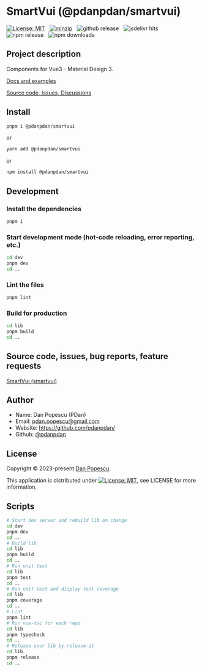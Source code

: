 # SmartVui (@pdanpdan/smartvui)

[![License: MIT](https://img.shields.io/github/license/pdanpdan/smartvui?style=for-the-badge)](https://opensource.org/licenses/MIT) &nbsp;
[![minzip](https://img.shields.io/bundlephobia/minzip/@pdanpdan/smartvui/latest?style=for-the-badge)](https://bundlephobia.com/result?p=@pdanpdan/smartvui) &nbsp;
![github release](https://img.shields.io/github/v/tag/pdanpdan/smartvui?sort=semver&style=for-the-badge) &nbsp;
![jsdelivr hits](https://img.shields.io/jsdelivr/gh/hm/pdanpdan/smartvui?style=for-the-badge) &nbsp;
![npm release](https://img.shields.io/npm/v/@pdanpdan/smartvui?style=for-the-badge) &nbsp;
![npm downloads](https://img.shields.io/npm/dm/@pdanpdan/smartvui?style=for-the-badge) &nbsp;

## Project description

Components for Vue3 - Material Design 3.

[Docs and examples](https://pdanpdan.github.io/smartvui/)

[Source code, Issues, Discussions](https://github.com/pdanpdan/smartvui)

## Install

```bash
pnpm i @pdanpdan/smartvui
```
or
```bash
yarn add @pdanpdan/smartvui
```
or
```bash
npm install @pdanpdan/smartvui
```

## Development

### Install the dependencies

```bash
pnpm i
```

### Start development mode (hot-code reloading, error reporting, etc.)

```bash
cd dev
pnpm dev
cd ..
```

### Lint the files

```bash
pnpm lint
```

### Build for production

```bash
cd lib
pnpm build
cd ..
```

## Source code, issues, bug reports, feature requests

[SmartVui (smartvui)](https://github.com/pdanpdan/smartvui)

## Author

* Name: Dan Popescu (PDan)
* Email: [pdan.popescu@gmail.com](mailto:pdan.popescu@gmail.com)
* Website: https://github.com/pdanpdan/
* Github: [@pdanpdan](https://github.com/pdanpdan)

## License

Copyright © 2023-present [Dan Popescu](https://github.com/pdanpdan).

This application is distributed under [![License: MIT](https://img.shields.io/github/license/pdanpdan/smartvui?style=for-the-badge)](https://opensource.org/licenses/MIT), see LICENSE for more information.

## Scripts

```bash
# Start dev server and rebuild lib on change
cd dev
pnpm dev
cd ..
# Build lib
cd lib
pnpm build
cd ..
# Run unit test
cd lib
pnpm test
cd ..
# Run unit test and display test coverage
cd lib
pnpm coverage
cd ..
# Lint
pnpm lint
# Run vue-tsc for each repo
cd lib
pnpm typecheck
cd ..
# Release your lib by release-it
cd lib
pnpm release
cd ..
```
